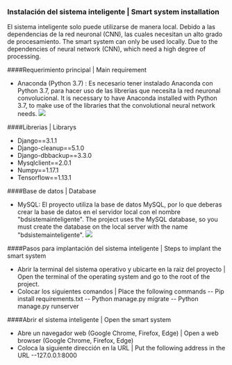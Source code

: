 ### Instalación del sistema inteligente | Smart system installation

El sistema inteligente solo puede utilizarse de manera local. Debido a las dependencias de la red neuronal (CNN), las cuales necesitan un alto grado de procesamiento.
The smart system can only be used locally. Due to the dependencies of neural network (CNN), which need a high degree of processing.

####Requerimiento principal | Main requirement
- Anaconda (Python 3.7) : Es necesario tener instalado Anaconda con Python 3.7, para hacer uso de las librerias que necesita la red neuronal convolucional. It is necessary to have Anaconda installed with Python 3.7, to make use of the libraries that the convolutional neural network needs.
![](https://assets-cdn.anaconda.com/assets/company/anaconda-logo.png?mtime=20200723150109&focal=none)

####Librerias | Librarys
- Django==3.1.1
- Django-cleanup==5.1.0
- Django-dbbackup==3.3.0
- Mysqlclient==2.0.1
- Numpy==1.17.1
- Tensorflow==1.13.1

####Base de datos  | Database
- MySQL: El proyecto utiliza la base de datos MySQL, por lo que deberas crear la base de datos en el servidor local con el nombre "bdsistemainteligente". The project uses the MySQL database, so you must create the database on the local server with the name "bdsistemainteligente".
![](https://encrypted-tbn0.gstatic.com/images?q=tbn:ANd9GcR-TNVDOv6IPeRc0blPM0bxy2zBNWnGIxlgGA&usqp=CAU)

####Pasos para implantación del sistema inteligente | Steps to implant the smart system

- Abrir la terminal del sistema operativo y ubicarte en la raiz del proyecto | Open the terminal of the operating system and go to the root of the project.
- Colocar los siguientes comandos | Place the following commands
-- Pip install requirements.txt 
-- Python manage.py migrate 
-- Python manage.py runserver

####Abrir el sistema inteligente | Open the smart system
- Abre un navegador web (Google Chrome, Firefox, Edge) | Open a web browser (Google Chrome, Firefox, Edge)
- Coloca la siguiente dirección en la URL | Put the following address in the URL
--127.0.0.1:8000

